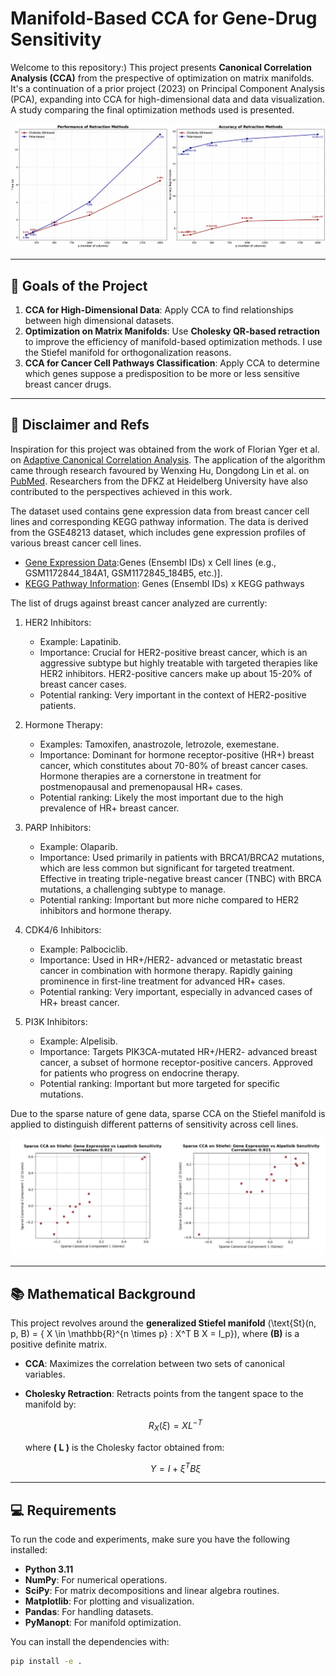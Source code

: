 # **Manifold-Based CCA for Gene-Drug Sensitivity**  
Welcome to this repository:) This project presents **Canonical Correlation Analysis (CCA)** from the prespective of optimization on matrix manifolds. It's a continuation of a prior project (2023) on Principal Component Analysis (PCA), expanding into CCA for high-dimensional data and data visualization. A study comparing the final optimization methods used is presented.
 <p align="center"><img src="images/results_retraction_comparison.png" alt="Retraction comparison for GSE48213 Dataset" />
</p>

---

## **🌟 Goals of the Project**  
1. **CCA for High-Dimensional Data**: Apply CCA to find relationships between high dimensional datasets.
2. **Optimization on Matrix Manifolds**: Use **Cholesky QR-based retraction** to improve the efficiency of manifold-based optimization methods. I use the Stiefel manifold for orthogonalization reasons.
3. **CCA for Cancer Cell Pathways Classification**: Apply CCA to determine which genes suppose a predisposition to be more or less sensitive breast cancer drugs.
   
---

## **🔧 Disclaimer and Refs**  
Inspiration for this project was obtained from the work of Florian Yger et al. on [Adaptive Canonical Correlation Analysis](https://arxiv.org/pdf/1206.6453). The application of the algorithm came through research favoured by Wenxing Hu, Dongdong Lin et al. on [PubMed](https://pubmed.ncbi.nlm.nih.gov/29364120/). Researchers from the DFKZ at Heidelberg University have also contributed to the perspectives achieved in this work.  

The dataset used contains gene expression data from breast cancer cell lines and corresponding KEGG pathway information. The data is derived from the GSE48213 dataset, which includes gene expression profiles of various breast cancer cell lines.
- [Gene Expression Data](https://www.ncbi.nlm.nih.gov/geo/query/acc.cgi?acc=GSE48213):Genes (Ensembl IDs) x Cell lines (e.g., GSM1172844_184A1, GSM1172845_184B5, etc.)].
- [KEGG Pathway Information](https://www.genome.jp/kegg/pathway.html): Genes (Ensembl IDs) x KEGG pathways

The list of drugs against breast cancer analyzed are currently:
1. HER2 Inhibitors:
    - Example: Lapatinib.
    - Importance:
        Crucial for HER2-positive breast cancer, which is an aggressive subtype but highly treatable with targeted therapies like HER2 inhibitors.
        HER2-positive cancers make up about 15-20% of breast cancer cases.
    - Potential ranking: Very important in the context of HER2-positive patients.

2. Hormone Therapy:
    - Examples: Tamoxifen, anastrozole, letrozole, exemestane.
    - Importance:
        Dominant for hormone receptor-positive (HR+) breast cancer, which constitutes about 70-80% of breast cancer cases.
        Hormone therapies are a cornerstone in treatment for postmenopausal and premenopausal HR+ cases.
    - Potential ranking: Likely the most important due to the high prevalence of HR+ breast cancer.

3. PARP Inhibitors:
    - Example: Olaparib.
   - Importance:
        Used primarily in patients with BRCA1/BRCA2 mutations, which are less common but significant for targeted treatment.
        Effective in treating triple-negative breast cancer (TNBC) with BRCA mutations, a challenging subtype to manage.
    - Potential ranking: Important but more niche compared to HER2 inhibitors and hormone therapy.

4. CDK4/6 Inhibitors:
    - Example: Palbociclib.
    - Importance:
        Used in HR+/HER2- advanced or metastatic breast cancer in combination with hormone therapy.
        Rapidly gaining prominence in first-line treatment for advanced HR+ cases.
    - Potential ranking: Very important, especially in advanced cases of HR+ breast cancer.

5. PI3K Inhibitors:
    - Example: Alpelisib.
    - Importance:
        Targets PIK3CA-mutated HR+/HER2- advanced breast cancer, a subset of hormone receptor-positive cancers.
        Approved for patients who progress on endocrine therapy.
    - Potential ranking: Important but more targeted for specific mutations.

Due to the sparse nature of gene data, sparse CCA on the Stiefel manifold is applied to distinguish different patterns of sensitivity across cell lines.
 <p align="center"><img src="images/results_stiefel_lapatinib_alpelisib.png" alt="Projection on main CCA components for HER2 and PI3K Inhibitors" />
</p>

---


## **📚 Mathematical Background**  
This project revolves around the **generalized Stiefel manifold** \(\text{St}(n, p, B) = \{ X \in \mathbb{R}^{n \times p} : X^T B X = I_p\}\), where **\(B\)** is a positive definite matrix.  

- **CCA**: Maximizes the correlation between two sets of canonical variables.

- **Cholesky Retraction**: Retracts points from the tangent space to the manifold by:

  $$
  R_X(\xi) = X L^{-T}
  $$

  where **\( L \)** is the Cholesky factor obtained from:

  $$
  Y = I + \xi^T B \xi
  $$
  
---

## **💻 Requirements**  
To run the code and experiments, make sure you have the following installed:
- **Python 3.11**
- **NumPy**: For numerical operations.
- **SciPy**: For matrix decompositions and linear algebra routines.
- **Matplotlib**: For plotting and visualization.
- **Pandas**: For handling datasets.
- **PyManopt**: For manifold optimization.

You can install the dependencies with:
```bash
pip install -e .
